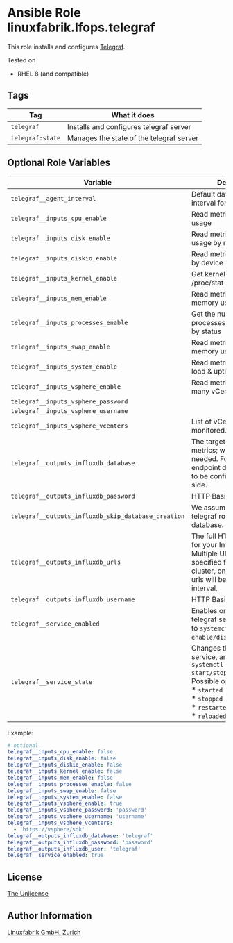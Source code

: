 # Ansible Role linuxfabrik.lfops.telegraf

This role installs and configures [Telegraf](https://www.influxdata.com/time-series-platform/telegraf/).

Tested on

* RHEL 8 (and compatible)


## Tags

| Tag                  | What it does                           |
| ---                  | ------------                           |
| `telegraf`           | Installs and configures telegraf server |
| `telegraf:state`     | Manages the state of the telegraf server    |


## Optional Role Variables

| Variable | Description | Default Value |
| -------- | ----------- | ------------- |
| `telegraf__agent_interval` | Default data collection interval for all inputs | `'10s'` |
| `telegraf__inputs_cpu_enable` | Read metrics about cpu usage | `true` |
| `telegraf__inputs_disk_enable` | Read metrics about disk usage by mount point | `true` |
| `telegraf__inputs_diskio_enable` | Read metrics about disk IO by device | `true` |
| `telegraf__inputs_kernel_enable` | Get kernel statistics from /proc/stat | `true` |
| `telegraf__inputs_mem_enable` | Read metrics about memory usage | `true` |
| `telegraf__inputs_processes_enable` | Get the number of processes and group them by status | `true` |
| `telegraf__inputs_swap_enable` | Read metrics about swap memory usage | `true` |
| `telegraf__inputs_system_enable` | Read metrics about system load & uptime | `true` |
| `telegraf__inputs_vsphere_enable` | Read metrics from one or many vCenters | `false` |
| `telegraf__inputs_vsphere_password` |  | `''` |
| `telegraf__inputs_vsphere_username` |  | `''` |
| `telegraf__inputs_vsphere_vcenters` | List of vCenter URLs to be monitored. | `[]` |
| `telegraf__outputs_influxdb_database` | The target database for metrics; will be created as needed. For UDP url endpoint database needs to be configured on server side. | `''` |
| `telegraf__outputs_influxdb_password` | HTTP Basic Auth | `''` |
| `telegraf__outputs_influxdb_skip_database_creation` | We assume that the telegraf role creates the database. | `true` |
| `telegraf__outputs_influxdb_urls` | The full HTTP or UDP URL for your InfluxDB instance. Multiple URLs can be specified for a single cluster, only ONE of the urls will be written to each interval. | `['http://127.0.0.1:8086']` |
| `telegraf__outputs_influxdb_username` | HTTP Basic Auth | `''` |
| `telegraf__service_enabled` | Enables or disables the telegraf service, analogous to `systemctl enable/disable --now`. | `true` |
| `telegraf__service_state` | Changes the state of the service, analogous to `systemctl start/stop/restart/reload`. Possible options:<br> * `started`<br> * `stopped`<br> * `restarted`<br> * `reloaded` | `'started'` |

Example:
```yaml
# optional
telegraf__inputs_cpu_enable: false
telegraf__inputs_disk_enable: false
telegraf__inputs_diskio_enable: false
telegraf__inputs_kernel_enable: false
telegraf__inputs_mem_enable: false
telegraf__inputs_processes_enable: false
telegraf__inputs_swap_enable: false
telegraf__inputs_system_enable: false
telegraf__inputs_vsphere_enable: true
telegraf__inputs_vsphere_password: 'password'
telegraf__inputs_vsphere_username: 'username'
telegraf__inputs_vsphere_vcenters:
  - 'https://vsphere/sdk'
telegraf__outputs_influxdb_database: 'telegraf'
telegraf__outputs_influxdb_password: 'password'
telegraf__outputs_influxdb_user: 'telegraf'
telegraf__service_enabled: true
```


## License

[The Unlicense](https://unlicense.org/)


## Author Information

[Linuxfabrik GmbH, Zurich](https://www.linuxfabrik.ch)

